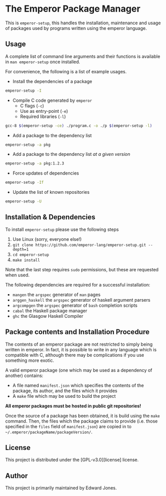 # The Emperor Package Manager

This is `emperor-setup`, this handles the installation, maintenance and usage of packages used by programs written using the emperor language.

## Usage

A complete list of command line arguments and their functions is available in `man emperor-setup` once installed.

For convenience, the following is a list of example usages.

- Install the dependencies of a package

```bash
emperor-setup -I
```

- Compile C code generated by `emperor`
    - C flags (`-c`)
    - Use as entry-point (`-e`)
    - Required libraries (`-l`)

```bash
gcc-8 $(emperor-setup -ce) ./program.c -o ./p $(emperor-setup -l)
```

- Add a package to the dependency list

```bash
emperor-setup -a pkg
```

- Add a package to the dependency list _at a given version_

```bash
emperor-setup -a pkg:1.2.3
```

- Force updates of dependencies

```bash
emperor-setup -If
```

- Update the list of known repositories

```bash
emperor-setup -U
```

## Installation &amp; Dependencies

To install `emperor-setup` please use the following steps

1. Use Linux (sorry, everyone else!)
2. `git clone https://github.com/emperor-lang/emperor-setup.git --depth=1`
3. `cd emperor-setup`
4. `make install`

Note that the last step requires `sudo` permissions, but these are requested when used.

The following dependencies are required for a successful installation:

- `mangen` the `argspec` generator of `man` pages
- `arggen_haskell` the `argspec` generator of haskell argument parsers
- `argcompgen` the `argspec` generator of `bash` completion scripts
- `cabal` the Haskell package manager
- `ghc` the Glasgow Haskell Compiler

## Package contents and Installation Procedure

The contents of an emperor package are not restricted to simply being written in emperor.
In fact, it is possible to write in any language which is compatible with C, although there may be complications if you use something more exotic.

A valid emperor package (one which may be used as a dependency of another) contains:

- A file named `manifest.json` which specifies the contents of the package, its author, and the files which it provides
- A `make` file which may be used to build the project

**All emperor packages must be hosted in public git repositories!**

Once the source of a package has been obtained, it is build using the `make` command.
Then, the files which the package claims to provide (i.e. those specified in the `files` field of `manifest.json`) are copied in to `~/.emperor/packageName/packageVersion/`.

## License

This project is distributed under the [GPL-v3.0][license] license.

## Author

This project is primarily maintained by Edward Jones.